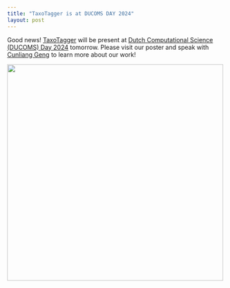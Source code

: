 ```yaml
---
title: "TaxoTagger is at DUCOMS DAY 2024"
layout: post
---
```


Good news! [TaxoTagger](https://github.com/MycoAI/TaxoTagger) will be present at [Dutch Computational Science (DUCOMS) Day 2024](https://computationalsciencenl.nl/en/ducoms2024/) tomorrow. Please visit our poster and speak with 
[Cunliang Geng](https://github.com/cunliangGeng) to learn more about our work! 


<img src="https://github.com/MycoAI/MycoAI.github.io/photos/poster-TaxoTagger-DUCOMS.png" height="500" /> 
